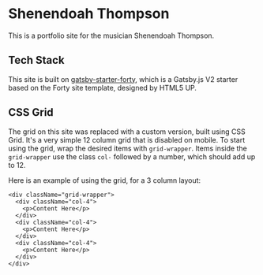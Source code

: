 # Shenendoah Thompson
This is a portfolio site for the musician Shenendoah Thompson.


## Tech Stack
This site is built on [gatsby-starter-forty](https://github.com/codebushi/gatsby-starter-forty), which is a
Gatsby.js V2 starter based on the Forty site template, designed by HTML5 UP.

## CSS Grid

The grid on this site was replaced with a custom version, built using CSS Grid. It's a very simple 12 column grid that is disabled on mobile. To start using the grid, wrap the desired items with `grid-wrapper`. Items inside the `grid-wrapper` use the class `col-` followed by a number, which should add up to 12.

Here is an example of using the grid, for a 3 column layout:

```
<div className="grid-wrapper">
  <div className="col-4">
    <p>Content Here</p>
  </div>
  <div className="col-4">
    <p>Content Here</p>
  </div>
  <div className="col-4">
    <p>Content Here</p>
  </div>
</div>
```